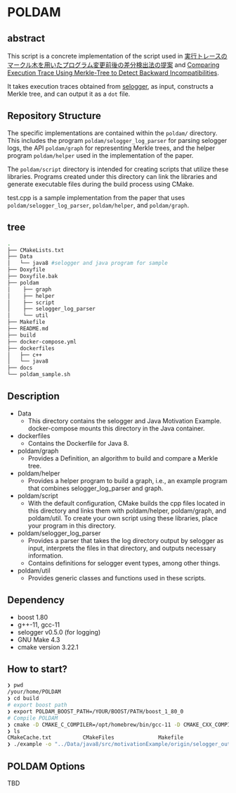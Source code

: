# POLDAM

## abstract

This script is a concrete implementation of the script used in [実行トレースのマークル木を用いたプログラム変更前後の差分検出法の提案](https://library.naist.jp/dspace/handle/10061/14739) and [Comparing Execution Trace Using Merkle-Tree to Detect Backward Incompatibilities](https://octagonal-leo-66b.notion.site/Comparing-Execution-Trace-Using-Merkle-Tree-to-Detect-Backward-Incompatibilities-15a982ef8d8549db83a448e40300725e?pvs=4).

It takes execution traces obtained from [selogger](https://github.com/takashi-ishio/selogger), as input, constructs a Merkle tree, and can output it as a `dot` file.

## Repository Structure 
The specific implementations are contained within the `poldam/` directory. 
This includes the program `poldam/selogger_log_parser` for parsing selogger logs, the API `poldam/graph` for representing Merkle trees, and the helper program `poldam/helper` used in the implementation of the paper.

The `poldam/script` directory is intended for creating scripts that utilize these libraries. Programs created under this directory can link the libraries and generate executable files during the build process using CMake.

test.cpp is a sample implementation from the paper that uses `poldam/selogger_log_parser`, `poldam/helper`, and `poldam/graph`.
## tree

```bash
.
├── CMakeLists.txt
├── Data
│   └── java8 #selogger and java program for sample
├── Doxyfile
├── Doxyfile.bak
├── poldam
│    ├── graph
│    ├── helper
│    ├── script
│    ├── selogger_log_parser
│    └── util
├── Makefile
├── README.md
├── build
├── docker-compose.yml
├── dockerfiles
│   ├── c++
│   └── java8
├── docs
└── poldam_sample.sh 
```

## Description
- Data
  - This directory contains the selogger and Java Motivation Example. docker-compose mounts this directory in the Java container.
- dockerfiles
  - Contains the Dockerfile for Java 8.
- poldam/graph
  - Provides a Definition, an algorithm to build and compare a Merkle tree.
- poldam/helper
  - Provides a helper program to build a graph, i.e., an example program that combines selogger_log_parser and graph.
- poldam/script
  - With the default configuration, CMake builds the cpp files located in this directory and links them with poldam/helper, poldam/graph, and poldam/util. To create your own script using these libraries, place your program in this directory.
- poldam/selogger_log_parser
  - Provides a parser that takes the log directory output by selogger as input, interprets the files in that directory, and outputs necessary information.
  - Contains definitions for selogger event types, among other things.
- poldam/util
  - Provides generic classes and functions used in these scripts.

## Dependency

- boost 1.80
- g++-11, gcc-11
- selogger v0.5.0 (for logging)
- GNU Make 4.3 
- cmake version 3.22.1

## How to start?

```bash
❯ pwd
/your/home/POLDAM
❯ cd build
# export boost path
❯ export POLDAM_BOOST_PATH=/YOUR/BOOST/PATH/boost_1_80_0 
# Compile POLDAM
❯ cmake -D CMAKE_C_COMPILER=/opt/homebrew/bin/gcc-11 -D CMAKE_CXX_COMPILER=/opt/homebrew/bin/g++-11 .. && make
❯ ls
CMakeCache.txt          CMakeFiles              Makefile                cmake_install.cmake     example
❯ ./example -o "../Data/java8/src/motivationExample/origin/selogger_out" -t "../Data/java8/src/motivationExample/target/selogger_out"
```

## POLDAM Options
TBD
